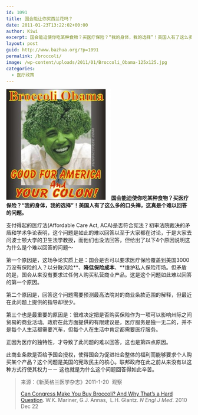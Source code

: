 ```yaml
---
id: 1091
title: 国会能让你买西兰花吗？
date: 2011-01-23T13:22:02+00:00
author: Kiwi
excerpt: 国会能迫使你吃某种食物？买医疗保险？“我的身体，我的选择”！美国人有了这么多的口头禅，这真是个难以回答的问题。
layout: post
guid: http://www.bazhua.org/?p=1091
permalink: /broccoli/
image: /wp-content/uploads/2011/01/Broccoli_Obama-125x125.jpg
categories:
  - 医疗政策
---
```

[<img class="alignleft size-medium wp-image-1092" title="Broccoli_Obama" src="/wp-content/uploads/2011/01/Broccoli_Obama-285x300.jpg" alt="" width="285" height="300" />](/wp-content/uploads/2011/01/Broccoli_Obama.jpg)**国会能迫使你吃某种食物？买医疗保险？“我的身体，我的选择”！美国人有了这么多的口头禅，这真是个难以回答的问题。**

支付得起的医疗法(Affordable Care Act, ACA)是否符合宪法？初审法院裁决的矛盾和学术争论表明，这个问题是如此的难以回答以至于大家都在讨论，于是大家去问波士顿大学的卫生法学教授，而他们也没法回答，但给出了以下4个原因说明这为什么是个难以回答的问题～

第一个原因是，这场争论实质上是：国会是否可以要求医疗保险覆盖到美国3000万没有保险的人？以分散风险**、**降低保险成本**、**维护私人保险市场。但矛盾的是，国会从来没有要求过任何人购买私营商业产品。这是这个问题如此难以回答的第一个原因。

第二个原因是，回答这个问题需要预测最高法院对的商业条款范围的解释，但最近在此问题上提供的指导却很少。

第三个也是最重要的原因是：很难决定把是否购买保险作为一项可以影响州际之间贸易的商业活动。政府在此方面提供的有限建议是，医疗服务是独一无二的，并不是每个人生活都需要汽车，但每个人在生活中肯定都需要医疗服务。

正因为医疗的独特性，才导致了此问题的难以回答，这也是第四点原因。

此商业条款是否给予国会授权，使得国会为促进社会整体的福利而能够要求个人购买某个产品？这个问题是美国的宪政民主的核心。联邦政府在此之前从来没有以这种方式行使其权力－－ 这也就是为什么这个问题回答得如此辛苦。

> 来源：《新英格兰医学杂志》2011-1-20  观察
> 
> <a href="http://healthpolicyandreform.nejm.org/?p=13457&query=home" target="_self">Can Congress Make You Buy Broccoli? And Why That’s a Hard Question</a>. W.K. Mariner, G.J. Annas,  L.H. Glantz. _N Engl J Med_. 2010 Dec 22

